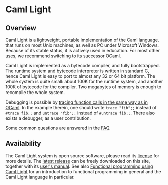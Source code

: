 # Caml Light

## Overview

Caml Light is a lightweight, portable implementation of the Caml
language.  that runs on most Unix machines, as well as PC under
Microsoft Windows.  Because of its stable status, it is actively used
in education. For most other uses, we recommend switching to its
successor OCaml.

Caml Light is implemented as a bytecode compiler, and fully
bootstrapped.  The runtime system and bytecode interpreter is written
in standard C, hence Caml Light is easy to port to almost any 32 or 64
bit platform. The whole system is quite small: about 100K for the
runtime system, and another 100K of bytecode for the compiler. Two
megabytes of memory is enough to recompile the whole system.

Debugging is possible by
[tracing function calls in the same way as in OCaml](../learn/tutorials/debug.html).
In the example therein, one should write `trace "fib";;` instead of
`#trace fib;;` and `untrace "fib";;` instead of
`#untrace fib;;`. There also exists a debugger, as a user
contribution.

Some common questions are answered in the [FAQ](faq.html).

## Availability

The Caml Light system is open source software, please read its
[license](license.html) for more details.  The
[latest release](releases/) can be freely downloaded on this site,
together with its [user's manual][].  See also
[Functional programming using Caml Light][programming] for an
introduction to functional programming in general and the Caml Light
language in particular.

[user's manual]: http://caml.inria.fr/pub/docs/manual-caml-light/
[programming]: http://caml.inria.fr/pub/docs/fpcl/index.html
